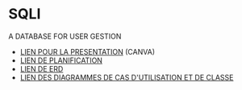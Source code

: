 # SQLI
A DATABASE FOR USER GESTION
- [LIEN POUR LA PRESENTATION](https://www.canva.com/design/DAF0s6ryTdQ/ovMJU2ZfxTl7xtEjp1cs1Q/edit?utm_content=DAF0s6ryTdQ&utm_campaign=designshare&utm_medium=link2&utm_source=sharebutton) (CANVA) <br>
- [LIEN DE PLANIFICATION](https://otmankharbouch.atlassian.net/jira/software/projects/KAN/boards/1) <br>
- [LIEN DE ERD](https://lucid.app/lucidchart/c25ce78d-6db7-4ad9-9c3c-3d92292152b2/edit?viewport_loc=-749%2C271%2C1668%2C1359%2C0_0&invitationId=inv_55a657da-deb0-420a-adf6-d38cd007600e) <br>
- [LIEN DES DIAGRAMMES DE CAS D'UTILISATION ET DE CLASSE](https://lucid.app/lucidchart/f48d4f92-7c77-4908-839a-28e19f4f2244/edit?viewport_loc=-301%2C-573%2C2061%2C1680%2CHWEp-vi-RSFO&invitationId=inv_2a361115-b3b9-4c2d-8550-fa80e33931b1)
